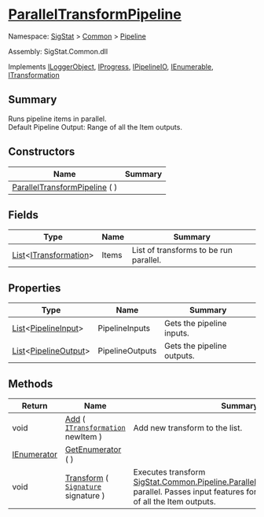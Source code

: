 # [ParallelTransformPipeline](./ParallelTransformPipeline.md)

Namespace: [SigStat]() > [Common](./../README.md) > [Pipeline](./README.md)

Assembly: SigStat.Common.dll

Implements [ILoggerObject](./../ILoggerObject.md), [IProgress](./../Helpers/IProgress.md), [IPipelineIO](./IPipelineIO.md), [IEnumerable](https://docs.microsoft.com/en-us/dotnet/api/System.Collections.IEnumerable), [ITransformation](./../ITransformation.md)

## Summary
Runs pipeline items in parallel.  <br>Default Pipeline Output: Range of all the Item outputs.

## Constructors

| Name | Summary | 
| --- | --- | 
| [ParallelTransformPipeline](./../../../ctor/ParallelTransformPipeline-100663504.md) (  ) |  | 


## Fields

| Type | Name | Summary | 
| --- | --- | --- | 
| [List](https://docs.microsoft.com/en-us/dotnet/api/System.Collections.Generic.List-1)\<[ITransformation](./../ITransformation.md)> | Items | List of transforms to be run parallel. | 


## Properties

| Type | Name | Summary | 
| --- | --- | --- | 
| [List](https://docs.microsoft.com/en-us/dotnet/api/System.Collections.Generic.List-1)\<[PipelineInput](./PipelineInput.md)> | PipelineInputs | Gets the pipeline inputs. | 
| [List](https://docs.microsoft.com/en-us/dotnet/api/System.Collections.Generic.List-1)\<[PipelineOutput](./PipelineOutput.md)> | PipelineOutputs | Gets the pipeline outputs. | 


## Methods

| Return | Name | Summary | 
| --- | --- | --- | 
| void | [Add](./Methods/ParallelTransformPipeline-100663502.md) ( [`ITransformation`](./../ITransformation.md) newItem ) | Add new transform to the list. | 
| [IEnumerator](https://docs.microsoft.com/en-us/dotnet/api/System.Collections.IEnumerator) | [GetEnumerator](./Methods/ParallelTransformPipeline-100663501.md) (  ) |  | 
| void | [Transform](./Methods/ParallelTransformPipeline-100663503.md) ( [`Signature`](./../Signature.md) signature ) | Executes transform [SigStat.Common.Pipeline.ParallelTransformPipeline.Items]() parallel.  Passes input features for each.  Output is a range of all the Item outputs. | 


